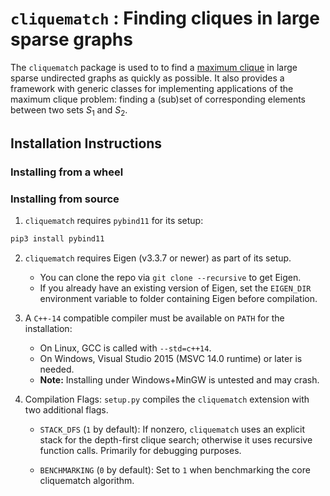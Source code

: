 # `cliquematch` : Finding cliques in large sparse graphs

The `cliquematch` package is used to to find a [maximum
clique](https://en.wikipedia.org/wiki/Clique_(graph_theory)#Definitions) in large sparse undirected graphs as
quickly as possible. It also provides a framework with generic classes for implementing applications of the
maximum clique problem: finding a (sub)set of corresponding elements between two sets *S*<sub>1</sub> and
*S*<sub>2</sub>.

## Installation Instructions

### Installing from a wheel

### Installing from source

1. `cliquematch` requires `pybind11` for its setup: 

```bash
pip3 install pybind11
```
2. `cliquematch` requires Eigen (v3.3.7 or newer) as part of its setup. 
	
	* You can clone the repo via `git clone --recursive` to get Eigen.
	* If you already have an existing version of Eigen, set the `EIGEN_DIR` 
	environment variable to folder containing Eigen before compilation.

3. A `C++-14` compatible compiler must be available on `PATH` for the installation:

	* On Linux, GCC is called with `--std=c++14`. 
	* On Windows, Visual Studio 2015 (MSVC 14.0 runtime) or later is needed.
	* **Note:** Installing under Windows+MinGW is untested and may crash.

4. Compilation Flags: `setup.py` compiles the `cliquematch` extension with two additional flags.
	
	* `STACK_DFS` (`1` by default): If nonzero, `cliquematch` uses an explicit stack for the depth-first clique
	  search;  otherwise it uses recursive function calls. Primarily for debugging purposes.

	* `BENCHMARKING` (`0` by default): Set to `1` when benchmarking the core cliquematch algorithm.
